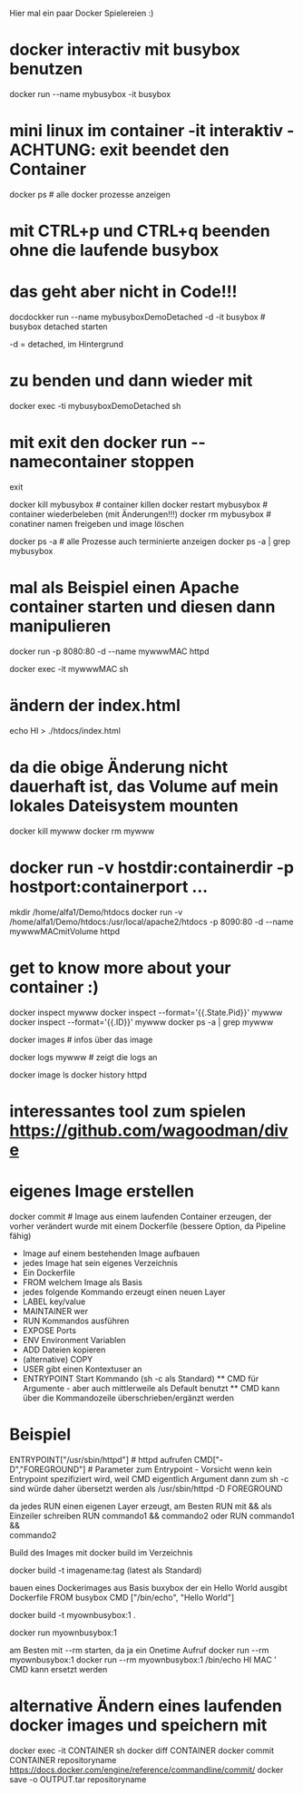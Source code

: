 Hier mal ein paar Docker Spielereien :)



# docker interactiv mit busybox benutzen
docker run --name mybusybox -it busybox 

# mini linux im container -it interaktiv - ACHTUNG: exit beendet den Container


docker ps               # alle docker prozesse anzeigen



# mit CTRL+p und CTRL+q beenden ohne die laufende busybox 
# das geht aber nicht in Code!!!

docdockker run --name mybusyboxDemoDetached -d -it busybox # busybox detached starten

-d = detached, im Hintergrund

# zu benden und dann wieder mit
docker exec -ti mybusyboxDemoDetached sh

# mit exit den docker run --namecontainer stoppen
exit

docker kill mybusybox       # container killen
docker restart mybusybox    # container wiederbeleben (mit Änderungen!!!)
docker rm  mybusybox        # conatiner namen freigeben und image löschen

docker ps -a   # alle Prozesse auch terminierte anzeigen
docker ps -a | grep mybusybox

# mal als Beispiel einen Apache container starten und diesen dann manipulieren
docker run -p 8080:80 -d --name mywwwMAC httpd

docker exec -it mywwwMAC sh

# ändern der index.html
echo HI > ./htdocs/index.html

# da die obige Änderung nicht dauerhaft ist, das Volume auf mein lokales Dateisystem mounten
docker kill mywww
docker rm mywww

# docker run -v hostdir:containerdir -p hostport:containerport ...
mkdir /home/alfa1/Demo/htdocs
docker run -v /home/alfa1/Demo/htdocs:/usr/local/apache2/htdocs -p 8090:80 -d --name mywwwMACmitVolume  httpd


# get to know more about your container :)
docker inspect mywww
docker inspect --format='{{.State.Pid}}' mywww
docker inspect --format='{{.ID}}' mywww
docker ps -a | grep mywww


docker images       # infos über das image

docker logs mywww   # zeigt die logs an

docker image ls
docker history httpd
# interessantes tool zum spielen https://github.com/wagoodman/dive

# eigenes Image erstellen
docker commit # Image aus einem laufenden Container erzeugen, der vorher verändert wurde
mit einem Dockerfile (bessere Option, da Pipeline fähig)

* Image auf einem bestehenden Image aufbauen
* jedes Image hat sein eigenes Verzeichnis
* Ein Dockerfile
* FROM welchem Image als Basis
* jedes folgende Kommando erzeugt einen neuen Layer
* LABEL key/value
* MAINTAINER wer
* RUN Kommandos ausführen
* EXPOSE Ports
* ENV Environment Variablen
* ADD Dateien kopieren
* (alternative) COPY
* USER gibt einen Kontextuser an
* ENTRYPOINT Start Kommando (sh -c als Standard)
** CMD für Argumente - aber auch mittlerweile als Default benutzt
** CMD kann über die Kommandozeile überschrieben/ergänzt werden
# Beispiel
ENTRYPOINT["/usr/sbin/httpd"]   # httpd aufrufen
CMD["-D","FOREGROUND"]          # Parameter zum Entrypoint - Vorsicht wenn kein Entrypoint spezifiziert wird, weil CMD eigentlich Argument dann zum sh -c sind
würde daher übersetzt werden als
/usr/sbin/httpd -D FOREGROUND

da jedes RUN einen eigenen Layer erzeugt, am Besten RUN mit && als Einzeiler schreiben
RUN commando1 && commando2
oder
RUN commando1 &&\
    commando2

Build des Images mit
docker build im Verzeichnis

docker build -t imagename:tag (latest als Standard)

bauen eines Dockerimages aus Basis buxybox der ein Hello World ausgibt
Dockerfile
FROM busybox
CMD ["/bin/echo", "Hello World"]

docker build -t myownbusybox:1 .

docker run myownbusybox:1

am Besten mit --rm starten, da ja ein Onetime Aufruf
docker run --rm myownbusybox:1
docker run --rm myownbusybox:1 /bin/echo HI MAC ' CMD kann ersetzt werden

# alternative Ändern eines laufenden docker images und speichern mit
docker exec -it CONTAINER sh
docker diff CONTAINER
docker commit CONTAINER repositoryname
https://docs.docker.com/engine/reference/commandline/commit/
docker save -o OUTPUT.tar repositoryname



















